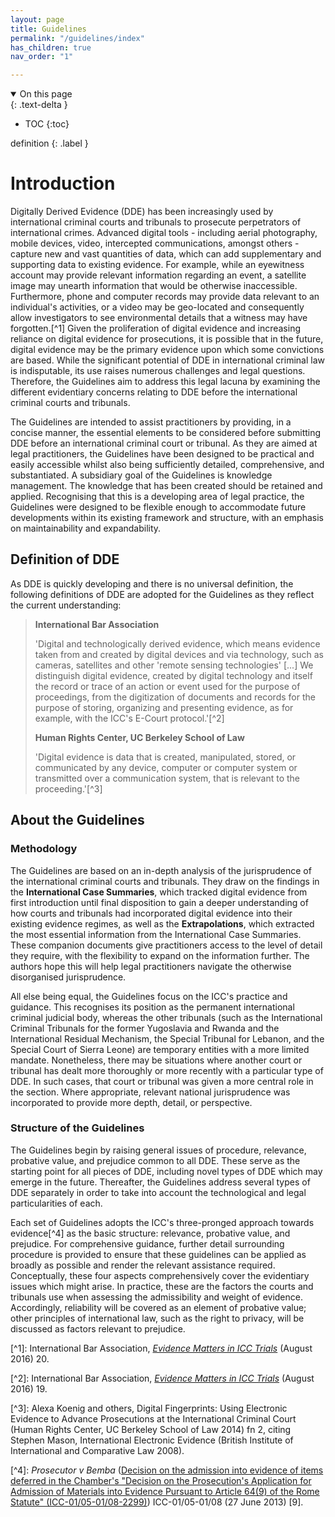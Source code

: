 ```yaml
---
layout: page
title: Guidelines
permalink: "/guidelines/index"
has_children: true
nav_order: "1"

---
```

<details open markdown="block">
<summary>
On this page
</summary>
{: .text-delta }

* TOC
  {:toc}
  </details>

definition
{: .label }

# Introduction

Digitally Derived Evidence (DDE) has been increasingly used by international criminal courts and tribunals to prosecute perpetrators of international crimes. Advanced digital tools - including aerial photography, mobile devices, video, intercepted communications, amongst others - capture new and vast quantities of data, which can add supplementary and supporting data to existing evidence. For example, while an eyewitness account may provide relevant information regarding an event, a satellite image may unearth information that would be otherwise inaccessible. Furthermore, phone and computer records may provide data relevant to an individual's activities, or a video may be geo-located and consequently allow investigators to see environmental details that a witness may have forgotten.\[^1\] Given the proliferation of digital evidence and increasing reliance on digital evidence for prosecutions, it is possible that in the future, digital evidence may be the primary evidence upon which some convictions are based. While the significant potential of DDE in international criminal law is indisputable, its use raises numerous challenges and legal questions. Therefore, the Guidelines aim to address this legal lacuna by examining the different evidentiary concerns relating to DDE before the international criminal courts and tribunals.

The Guidelines are intended to assist practitioners by providing, in a concise manner, the essential elements to be considered before submitting DDE before an international criminal court or tribunal. As they are aimed at legal practitioners, the Guidelines have been designed to be practical and easily accessible whilst also being sufficiently detailed, comprehensive, and substantiated. A subsidiary goal of the Guidelines is knowledge management. The knowledge that has been created should be retained and applied. Recognising that this is a developing area of legal practice, the Guidelines were designed to be flexible enough to accommodate future developments within its existing framework and structure, with an emphasis on maintainability and expandability.

## Definition of DDE

As DDE is quickly developing and there is no universal definition, the following definitions of DDE are adopted for the Guidelines as they reflect the current understanding:

> **International Bar Association**
>
> 'Digital and technologically derived evidence, which means evidence taken from and created by digital devices and via technology, such as cameras, satellites and other 'remote sensing technologies' \[...\] We distinguish digital evidence, created by digital technology and itself the record or trace of an action or event used for the purpose of proceedings, from the digitization of documents and records for the purpose of storing, organizing and presenting evidence, as for example, with the ICC's E-Court protocol.'\[^2\]
>
> **Human Rights Center, UC Berkeley School of Law**
>
> 'Digital evidence is data that is created, manipulated, stored, or communicated by any device, computer or computer system or transmitted over a communication system, that is relevant to the proceeding.'\[^3\]

## About the Guidelines

### Methodology

The Guidelines are based on an in-depth analysis of the jurisprudence of the international criminal courts and tribunals. They draw on the findings in the **International Case Summaries**, which tracked digital evidence from first introduction until final disposition to gain a deeper understanding of how courts and tribunals had incorporated digital evidence into their existing evidence regimes, as well as the **Extrapolations**, which extracted the most essential information from the International Case Summaries. These companion documents give practitioners access to the level of detail they require, with the flexibility to expand on the information further. The authors hope this will help legal practitioners navigate the otherwise disorganised jurisprudence.

All else being equal, the Guidelines focus on the ICC's practice and guidance. This recognises its position as the permanent international criminal judicial body, whereas the other tribunals (such as the International Criminal Tribunals for the former Yugoslavia and Rwanda and the International Residual Mechanism, the Special Tribunal for Lebanon, and the Special Court of Sierra Leone) are temporary entities with a more limited mandate. Nonetheless, there may be situations where another court or tribunal has dealt more thoroughly or more recently with a particular type of DDE. In such cases, that court or tribunal was given a more central role in the section. Where appropriate, relevant national jurisprudence was incorporated to provide more depth, detail, or perspective.

### Structure of the Guidelines

The Guidelines begin by raising general issues of procedure, relevance, probative value, and prejudice common to all DDE. These serve as the starting point for all pieces of DDE, including novel types of DDE which may emerge in the future. Thereafter, the Guidelines address several types of DDE separately in order to take into account the technological and legal particularities of each.

Each set of Guidelines adopts the ICC's three-pronged approach towards evidence\[^4\] as the basic structure: relevance, probative value, and prejudice. For comprehensive guidance, further detail surrounding procedure is provided to ensure that these guidelines can be applied as broadly as possible and render the relevant assistance required. Conceptually, these four aspects comprehensively cover the evidentiary issues which might arise. In practice, these are the factors the courts and tribunals use when assessing the admissibility and weight of evidence. Accordingly, reliability will be covered as an element of probative value; other principles of international law, such as the right to privacy, will be discussed as factors relevant to prejudice.

\[^1\]: International Bar Association, [_<span class="underline">Evidence Matters in ICC Trials</span>_](https://www.ibanet.org/document?id=Evidence-matters-in-icc-trials) (August 2016) 20.

\[^2\]: International Bar Association, [_<span class="underline">Evidence Matters in ICC Trials</span>_](https://www.ibanet.org/document?id=Evidence-matters-in-icc-trials) (August 2016) 19.

\[^3\]: Alexa Koenig and others, <span class="underline">Digital Fingerprints: Using Electronic Evidence to Advance Prosecutions at the International Criminal Court</span> (Human Rights Center, UC Berkeley School of Law 2014) fn 2, citing Stephen Mason, International Electronic Evidence (British Institute of International and Comparative Law 2008).

\[^4\]: _Prosecutor v Bemba_ ([<span class="underline">Decision on the admission into evidence of items deferred in the Chamber's "Decision on the Prosecution's Application for Admission of Materials into Evidence Pursuant to Article 64(9) of the Rome Statute" (ICC-01/05-01/08-2299)</span>](https://www.legal-tools.org/doc/9037fc/)) ICC-01/05-01/08 (27 June 2013) \[9\].
